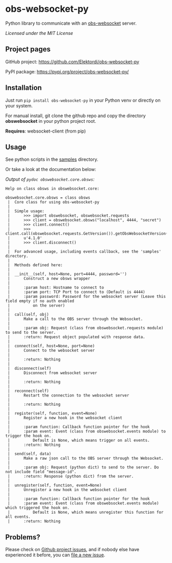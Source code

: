 # obs-websocket-py
Python library to communicate with an [obs-websocket](https://github.com/Palakis/obs-websocket) server.

_Licensed under the MIT License_

## Project pages

GitHub project: https://github.com/Elektordi/obs-websocket-py

PyPI package: https://pypi.org/project/obs-websocket-py/

## Installation

Just run `pip install obs-websocket-py` in your Python venv or directly on your system.

For manual install, git clone the github repo and copy the directory **obswebsocket** in your python project root.

**Requires**: websocket-client (from pip)

## Usage

See python scripts in the [samples](https://github.com/Elektordi/obs-websocket-py/tree/master/samples) directory.

Or take a look at the documentation below:

_Output of `pydoc obswebsocket.core.obsws`:_

```
Help on class obsws in obswebsocket.core:

obswebsocket.core.obsws = class obsws
 |  Core class for using obs-websocket-py
 |  
 |  Simple usage:
 |      >>> import obswebsocket, obswebsocket.requests
 |      >>> client = obswebsocket.obsws("localhost", 4444, "secret")
 |      >>> client.connect()
 |      >>> client.call(obswebsocket.requests.GetVersion()).getObsWebsocketVersion()
 |      u'4.1.0'
 |      >>> client.disconnect()
 |      
 |  For advanced usage, including events callback, see the 'samples' directory.
 |  
 |  Methods defined here:
 |  
 |  __init__(self, host=None, port=4444, password='')
 |      Construct a new obsws wrapper
 |      
 |      :param host: Hostname to connect to
 |      :param port: TCP Port to connect to (Default is 4444)
 |      :param password: Password for the websocket server (Leave this field empty if no auth enabled
 |          on the server)
 |  
 |  call(self, obj)
 |      Make a call to the OBS server through the Websocket.
 |      
 |      :param obj: Request (class from obswebsocket.requests module) to send to the server.
 |      :return: Request object populated with response data.
 |  
 |  connect(self, host=None, port=None)
 |      Connect to the websocket server
 |      
 |      :return: Nothing
 |  
 |  disconnect(self)
 |      Disconnect from websocket server
 |      
 |      :return: Nothing
 |  
 |  reconnect(self)
 |      Restart the connection to the websocket server
 |      
 |      :return: Nothing
 |  
 |  register(self, function, event=None)
 |      Register a new hook in the websocket client
 |      
 |      :param function: Callback function pointer for the hook
 |      :param event: Event (class from obswebsocket.events module) to trigger the hook on.
 |          Default is None, which means trigger on all events.
 |      :return: Nothing
 |  
 |  send(self, data)
 |      Make a raw json call to the OBS server through the Websocket.
 |      
 |      :param obj: Request (python dict) to send to the server. Do not include field "message-id".
 |      :return: Response (python dict) from the server.
 |  
 |  unregister(self, function, event=None)
 |      Unregister a new hook in the websocket client
 |      
 |      :param function: Callback function pointer for the hook
 |      :param event: Event (class from obswebsocket.events module) which triggered the hook on.
 |          Default is None, which means unregister this function for all events.
 |      :return: Nothing
```

## Problems?

Please check on [Github project issues](https://github.com/Elektordi/obs-websocket-py/issues), and if nobody else have experienced it before, you can [file a new issue](https://github.com/Elektordi/obs-websocket-py/issues/new).


